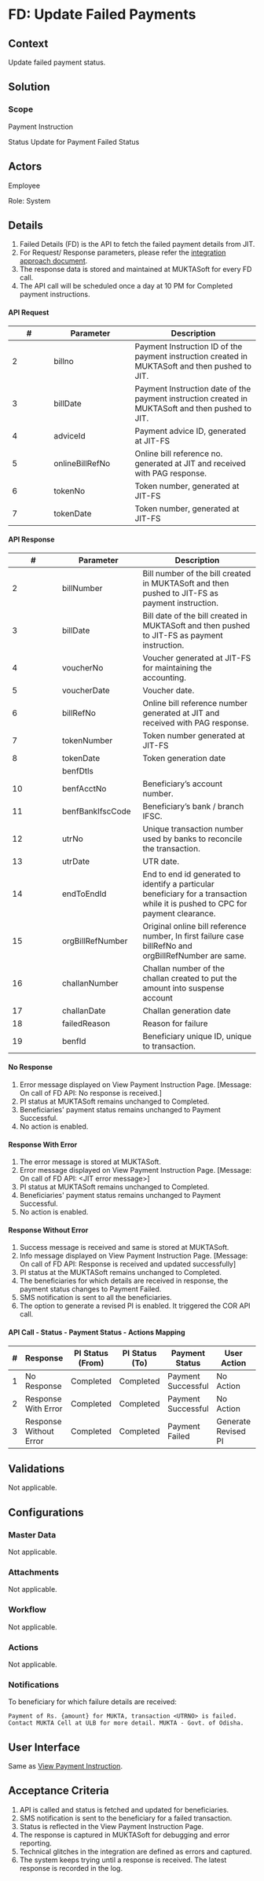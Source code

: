 # FD: Update Failed Payments

## Context

Update failed payment status.

## Solution <a href="#solution" id="solution"></a>

### Scope <a href="#scope" id="scope"></a>

Payment Instruction

Status Update for Payment Failed Status

## Actors <a href="#actors" id="actors"></a>

Employee

Role: System

## Details <a href="#details" id="details"></a>

1. Failed Details (FD) is the API to fetch the failed payment details from JIT.
2. For Request/ Response parameters, please refer the [integration approach document](https://docs.google.com/document/d/1U7yYfJ86vK71KRJ09LPtGHe64kcMaNHZi\_gpwtsq3oU/edit#heading=h.ke6q7c75vkyz).
3. The response data is stored and maintained at MUKTASoft for every FD call.
4. The API call will be scheduled once a day at 10 PM for Completed payment instructions.

#### API Request

<table><thead><tr><th width="68.66666666666666">#</th><th width="149">Parameter</th><th>Description</th></tr></thead><tbody><tr><td>2</td><td>billno</td><td>Payment Instruction ID of the payment instruction created in MUKTASoft and then pushed to JIT.</td></tr><tr><td>3</td><td>billDate</td><td>Payment Instruction date of the payment instruction created in MUKTASoft and then pushed to JIT.</td></tr><tr><td>4</td><td>adviceId</td><td>Payment advice ID, generated at JIT-FS</td></tr><tr><td>5</td><td>onlineBillRefNo</td><td>Online bill reference no. generated at JIT and received with PAG response.</td></tr><tr><td>6</td><td>tokenNo</td><td>Token number, generated at JIT-FS</td></tr><tr><td>7</td><td>tokenDate</td><td>Token number, generated at JIT-FS</td></tr></tbody></table>

#### API Response

<table><thead><tr><th width="85.66666666666666">#</th><th width="148">Parameter</th><th>Description</th></tr></thead><tbody><tr><td>2</td><td>billNumber</td><td>Bill number of the bill created in MUKTASoft and then pushed to JIT-FS as payment instruction.</td></tr><tr><td>3</td><td>billDate</td><td>Bill date of the bill created in MUKTASoft and then pushed to JIT-FS as payment instruction.</td></tr><tr><td>4</td><td>voucherNo</td><td>Voucher generated at JIT-FS for maintaining the accounting.</td></tr><tr><td>5</td><td>voucherDate</td><td>Voucher date.</td></tr><tr><td>6</td><td>billRefNo</td><td>Online bill reference number generated at JIT and received with PAG response.</td></tr><tr><td>7</td><td>tokenNumber</td><td>Token number generated at JIT-FS</td></tr><tr><td>8</td><td>tokenDate</td><td>Token generation date</td></tr><tr><td> </td><td>benfDtls</td><td> </td></tr><tr><td>10</td><td>benfAcctNo</td><td>Beneficiary’s account number.</td></tr><tr><td>11</td><td>benfBankIfscCode</td><td>Beneficiary’s bank / branch IFSC.</td></tr><tr><td>12</td><td>utrNo</td><td>Unique transaction number used by banks to reconcile the transaction.</td></tr><tr><td>13</td><td>utrDate</td><td>UTR date.</td></tr><tr><td>14</td><td>endToEndId</td><td>End to end id generated to identify a particular beneficiary for a transaction while it is pushed to CPC for payment clearance.</td></tr><tr><td>15</td><td>orgBillRefNumber</td><td>Original online bill reference number, In first failure case billRefNo and orgBillRefNumber are same.</td></tr><tr><td>16</td><td>challanNumber</td><td>Challan number of the challan created to put the amount into suspense account</td></tr><tr><td>17</td><td>challanDate</td><td>Challan generation date</td></tr><tr><td>18</td><td>failedReason</td><td>Reason for failure</td></tr><tr><td>19</td><td>benfId</td><td>Beneficiary unique ID, unique to transaction.</td></tr></tbody></table>

#### No Response

1. Error message displayed on View Payment Instruction Page. \[Message: On call of FD API: No response is received.]
2. PI status at MUKTASoft remains unchanged to Completed.
3. Beneficiaries' payment status remains unchanged to Payment Successful.
4. No action is enabled.

#### Response With Error

1. The error message is stored at MUKTASoft.
2. Error message displayed on View Payment Instruction Page. \[Message: On call of FD API: \<JIT error message>]
3. PI status at MUKTASoft remains unchanged to Completed.
4. Beneficiaries' payment status remains unchanged to Payment Successful.
5. No action is enabled.

#### Response Without Error

1. Success message is received and same is stored at MUKTASoft.
2. Info message displayed on View Payment Instruction Page. \[Message: On call of FD API: Response is received and updated successfully]
3. PI status at the MUKTASoft remains unchanged to Completed.
4. The beneficiaries for which details are received in response, the payment status changes to Payment Failed.
5. SMS notification is sent to all the beneficiaries.
6. The option to generate a revised PI is enabled. It triggered the COR API call.

#### API Call - Status - Payment Status - Actions Mapping

<table><thead><tr><th width="62">#</th><th>Response</th><th width="116">PI Status (From)</th><th width="120">PI Status (To)</th><th width="117">Payment Status</th><th width="112">User Action</th><th>API Call</th></tr></thead><tbody><tr><td>1</td><td>No Response</td><td>Completed</td><td>Completed</td><td>Payment Successful</td><td>No Action</td><td> </td></tr><tr><td>2</td><td>Response With Error</td><td>Completed</td><td>Completed</td><td>Payment Successful</td><td>No Action</td><td> </td></tr><tr><td>3</td><td>Response Without Error</td><td>Completed</td><td>Completed</td><td>Payment Failed</td><td>Generate Revised PI</td><td>COR</td></tr></tbody></table>

## Validations <a href="#validations" id="validations"></a>

Not applicable.

## Configurations <a href="#configurations" id="configurations"></a>

### Master Data <a href="#masterdata" id="masterdata"></a>

Not applicable.

### Attachments <a href="#attachments" id="attachments"></a>

Not applicable.

### Workflow <a href="#workflow" id="workflow"></a>

Not applicable.

### Actions <a href="#actions" id="actions"></a>

Not applicable.

### Notifications <a href="#notifications" id="notifications"></a>

To beneficiary for which failure details are received:

`Payment of Rs. {amount} for MUKTA, transaction <UTRNO> is failed. Contact MUKTA Cell at ULB for more detail. MUKTA - Govt. of Odisha.`

## User Interface <a href="#userinterface" id="userinterface"></a>

Same as [View Payment Instruction](view-payment-instruction.md).

## Acceptance Criteria <a href="#acceptancecriteria" id="acceptancecriteria"></a>

1. API is called and status is fetched and updated for beneficiaries.
2. SMS notification is sent to the beneficiary for a failed transaction.
3. Status is reflected in the View Payment Instruction Page.
4. The response is captured in MUKTASoft for debugging and error reporting.
5. Technical glitches in the integration are defined as errors and captured.
6. The system keeps trying until a response is received. The latest response is recorded in the log.
